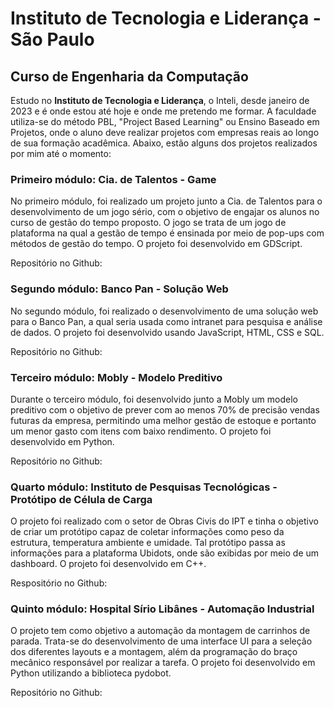 # Instituto de Tecnologia e Liderança - São Paulo

## Curso de Engenharia da Computação

Estudo no **Instituto de Tecnologia e Liderança**, o Inteli, desde janeiro de 2023 e é onde estou até hoje e onde me pretendo me formar. A faculdade utiliza-se do método PBL, "Project Based Learning" ou Ensino Baseado em Projetos, onde o aluno deve realizar projetos com empresas reais ao longo de sua formação acadêmica. Abaixo, estão alguns dos projetos realizados por mim até o momento: 

### Primeiro módulo: Cia. de Talentos - Game

No primeiro módulo, foi realizado um projeto junto a Cia. de Talentos para o desenvolvimento de um jogo sério, com o objetivo de engajar os alunos no curso de gestão do tempo proposto. O jogo se trata de um jogo de plataforma na qual a gestão de tempo é ensinada por meio de pop-ups com métodos de gestão do tempo. O projeto foi desenvolvido em GDScript.

Repositório no Github: 

### Segundo módulo: Banco Pan - Solução Web

No segundo módulo, foi realizado o desenvolvimento de uma solução web para o Banco Pan, a qual seria usada como intranet para pesquisa e análise de dados. O projeto foi desenvolvido usando JavaScript, HTML, CSS e SQL.

Repositório no Github:

### Terceiro módulo: Mobly - Modelo Preditivo

Durante o terceiro módulo, foi desenvolvido junto a Mobly um modelo preditivo com o objetivo de prever com ao menos 70% de precisão vendas futuras da empresa, permitindo uma melhor gestão de estoque e portanto um menor gasto com itens com baixo rendimento. O projeto foi desenvolvido em Python.

Repositório no Github:

### Quarto módulo: Instituto de Pesquisas Tecnológicas - Protótipo de Célula de Carga

O projeto foi realizado com o setor de Obras Civis do IPT e tinha o objetivo de criar um protótipo capaz de coletar informações como peso da estrutura, temperatura ambiente e umidade. Tal protótipo passa as informações para a plataforma Ubidots, onde são exibidas por meio de um dashboard. O projeto foi desenvolvido em C++.

Respositório no Github:

### Quinto módulo: Hospital Sírio Libânes - Automação Industrial

O projeto tem como objetivo a automação da montagem de carrinhos de parada. Trata-se do desenvolvimento de uma interface UI para a seleção dos diferentes layouts e a montagem, além da programação do braço mecânico responsável por realizar a tarefa.  O projeto foi desenvolvido em Python utilizando a biblioteca pydobot.

Repositório no Github:
